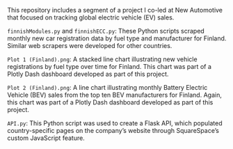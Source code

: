 This repository includes a segment of a project I co-led at New Automotive that focused on tracking global electric vehicle (EV) sales.

`finnishModules.py` and `finnishECC.py`: These Python scripts scraped monthly new car registration data by fuel type and manufacturer for Finland. Similar web scrapers were developed for other countries.

`Plot 1 (Finland).png`: A stacked line chart illustrating new vehicle registrations by fuel type over time for Finland. This chart was part of a Plotly Dash dashboard developed as part of this project.

`Plot 2 (Finland).png`: A line chart illustrating monthly Battery Electric Vehicle (BEV) sales from the top ten BEV manufacturers for Finland. Again, this chart was part of a Plotly Dash dashboard developed as part of this project.

`API.py`: This Python script was used to create a Flask API, which populated country-specific pages on the company’s website through SquareSpace’s custom JavaScript feature.
